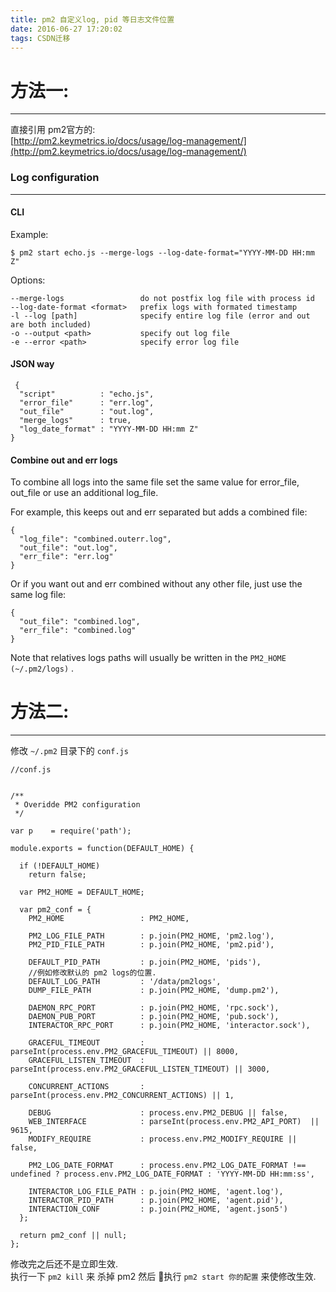 ```yaml
---
title: pm2 自定义log, pid 等日志文件位置
date: 2016-06-27 17:20:02
tags: CSDN迁移
---
```

  # 方法一:

 
--------
 直接引用 pm2官方的:   
 [http://pm2.keymetrics.io/docs/usage/log-management/](http://pm2.keymetrics.io/docs/usage/log-management/)

 
### Log configuration

 
--------
 
#### CLI

 Example:

 
```
$ pm2 start echo.js --merge-logs --log-date-format="YYYY-MM-DD HH:mm Z"
```
 Options:

 
```
--merge-logs                 do not postfix log file with process id
--log-date-format <format>   prefix logs with formated timestamp
-l --log [path]              specify entire log file (error and out are both included)
-o --output <path>           specify out log file
-e --error <path>            specify error log file

```
 
#### JSON way

 
```
 {
  "script"          : "echo.js",
  "error_file"      : "err.log",
  "out_file"        : "out.log",
  "merge_logs"      : true,
  "log_date_format" : "YYYY-MM-DD HH:mm Z"
}

```
 
#### Combine out and err logs

 To combine all logs into the same file set the same value for error_file, out_file or use an additional log_file.

 For example, this keeps out and err separated but adds a combined file:

 
```
{
  "log_file": "combined.outerr.log",
  "out_file": "out.log",
  "err_file": "err.log"
}
```
 Or if you want out and err combined without any other file, just use the same log file:

 
```
{
  "out_file": "combined.log",
  "err_file": "combined.log"
}
```
 Note that relatives logs paths will usually be written in the  `PM2_HOME (~/.pm2/logs)` .

 
# 方法二:

 
--------
 修改  `~/.pm2`  目录下的  `conf.js` 

 
```
//conf.js


/**
 * Overidde PM2 configuration
 */

var p    = require('path');

module.exports = function(DEFAULT_HOME) {

  if (!DEFAULT_HOME)
    return false;

  var PM2_HOME = DEFAULT_HOME;

  var pm2_conf = {
    PM2_HOME                 : PM2_HOME,

    PM2_LOG_FILE_PATH        : p.join(PM2_HOME, 'pm2.log'),
    PM2_PID_FILE_PATH        : p.join(PM2_HOME, 'pm2.pid'),

    DEFAULT_PID_PATH         : p.join(PM2_HOME, 'pids'),
    //例如修改默认的 pm2 logs的位置. 
    DEFAULT_LOG_PATH         : '/data/pm2logs',
    DUMP_FILE_PATH           : p.join(PM2_HOME, 'dump.pm2'),

    DAEMON_RPC_PORT          : p.join(PM2_HOME, 'rpc.sock'),
    DAEMON_PUB_PORT          : p.join(PM2_HOME, 'pub.sock'),
    INTERACTOR_RPC_PORT      : p.join(PM2_HOME, 'interactor.sock'),

    GRACEFUL_TIMEOUT         : parseInt(process.env.PM2_GRACEFUL_TIMEOUT) || 8000,
    GRACEFUL_LISTEN_TIMEOUT  : parseInt(process.env.PM2_GRACEFUL_LISTEN_TIMEOUT) || 3000,

    CONCURRENT_ACTIONS       : parseInt(process.env.PM2_CONCURRENT_ACTIONS) || 1,

    DEBUG                    : process.env.PM2_DEBUG || false,
    WEB_INTERFACE            : parseInt(process.env.PM2_API_PORT)  || 9615,
    MODIFY_REQUIRE           : process.env.PM2_MODIFY_REQUIRE || false,

    PM2_LOG_DATE_FORMAT      : process.env.PM2_LOG_DATE_FORMAT !== undefined ? process.env.PM2_LOG_DATE_FORMAT : 'YYYY-MM-DD HH:mm:ss',

    INTERACTOR_LOG_FILE_PATH : p.join(PM2_HOME, 'agent.log'),
    INTERACTOR_PID_PATH      : p.join(PM2_HOME, 'agent.pid'),
    INTERACTION_CONF         : p.join(PM2_HOME, 'agent.json5')
  };

  return pm2_conf || null;
};

```
 修改完之后还不是立即生效.   
 执行一下  `pm2 kill`  来 杀掉 pm2 然后 执行  `pm2 start 你的配置`  来使修改生效.

   
  